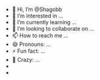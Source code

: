 - 👋 Hi, I’m @Shagobb
- 👀 I’m interested in ...
- 🌱 I’m currently learning ...
- 💞️ I’m looking to collaborate on ...
- 📫 How to reach me ...
- 😄 Pronouns: ...
- ⚡ Fun fact: ...
- 🤭 Crazy: ...
- 
- 
<!---
Shagobb/Shagobb is a ✨ special ✨ repository because its `README.md` (this file) appears on your GitHub profile.
You can click the Preview link to take a look at your changes.
--->
